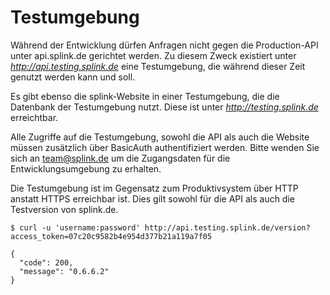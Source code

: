 
# Testumgebung

Während der Entwicklung dürfen Anfragen nicht gegen die Production-API unter api.splink.de gerichtet werden. Zu diesem Zweck existiert unter *http://api.testing.splink.de* eine Testumgebung, die während dieser Zeit genutzt werden kann und soll.

Es gibt ebenso die splink-Website in einer Testumgebung, die die Datenbank der Testumgebung nutzt. Diese ist unter *http://testing.splink.de* erreichtbar.

Alle Zugriffe auf die Testumgebung, sowohl die API als auch die Website müssen zusätzlich über BasicAuth authentifiziert werden. Bitte wenden Sie sich an team@splink.de um die Zugangsdaten für die Entwicklungsumgebung zu erhalten.

Die Testumgebung ist im Gegensatz zum Produktivsystem über HTTP anstatt HTTPS erreichbar ist. Dies gilt sowohl für die API als auch die Testversion von splink.de.

	$ curl -u 'username:password' http://api.testing.splink.de/version?access_token=07c20c9582b4e954d377b21a119a7f05
	
	{
	  "code": 200,
	  "message": "0.6.6.2"
	}
	